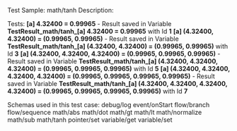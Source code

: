 Test Sample: math/tanh
Description: 

Tests:
	**[a] 4.32400 = 0.99965** - Result saved in Variable **TestResult_math/tanh_[a] 4.32400 = 0.99965** with Id **1**
	**[a] (4.32400, 4.32400) = (0.99965, 0.99965)** - Result saved in Variable **TestResult_math/tanh_[a] (4.32400, 4.32400) = (0.99965, 0.99965)** with Id **3**
	**[a] (4.32400, 4.32400, 4.32400) = (0.99965, 0.99965, 0.99965)** - Result saved in Variable **TestResult_math/tanh_[a] (4.32400, 4.32400, 4.32400) = (0.99965, 0.99965, 0.99965)** with Id **5**
	**[a] (4.32400, 4.32400, 4.32400, 4.32400) = (0.99965, 0.99965, 0.99965, 0.99965)** - Result saved in Variable **TestResult_math/tanh_[a] (4.32400, 4.32400, 4.32400, 4.32400) = (0.99965, 0.99965, 0.99965, 0.99965)** with Id **7**

Schemas used in this test case:
	debug/log
	event/onStart
	flow/branch
	flow/sequence
	math/abs
	math/dot
	math/gt
	math/lt
	math/normalize
	math/sub
	math/tanh
	pointer/set
	variable/get
	variable/set
